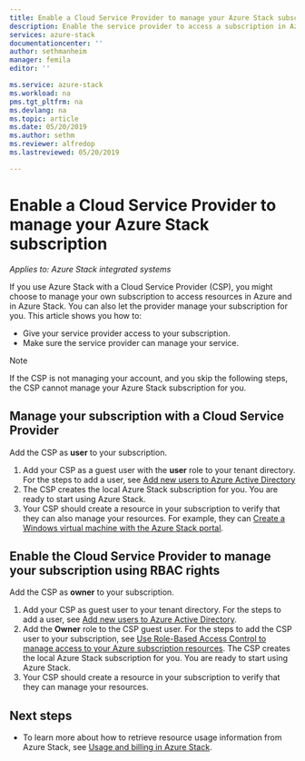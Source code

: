 ```yaml
---
title: Enable a Cloud Service Provider to manage your Azure Stack subscription | Microsoft Docs
description: Enable the service provider to access a subscription in Azure Stack.
services: azure-stack
documentationcenter: ''
author: sethmanheim
manager: femila
editor: ''

ms.service: azure-stack
ms.workload: na
pms.tgt_pltfrm: na
ms.devlang: na
ms.topic: article
ms.date: 05/20/2019
ms.author: sethm
ms.reviewer: alfredop
ms.lastreviewed: 05/20/2019

---
```


# Enable a Cloud Service Provider to manage your Azure Stack subscription

*Applies to: Azure Stack integrated systems*

If you use Azure Stack with a Cloud Service Provider (CSP), you might choose to manage your own subscription to access resources in Azure and in Azure Stack. You can also let the provider manage your subscription for you. This article shows you how to:

* Give your service provider access to your subscription.
* Make sure the service provider can manage your service.

> [!NOTE]
> If the CSP is not managing your account, and you skip the following steps, the CSP cannot manage your Azure Stack subscription for you.

## Manage your subscription with a Cloud Service Provider

Add the CSP as **user** to your subscription.

1. Add your CSP as a guest user with the **user** role to your tenant directory. For the steps to add a user, see [Add new users to Azure Active Directory](/azure/active-directory/add-users-azure-active-directory)
2. The CSP creates the local Azure Stack subscription for you. You are ready to start using Azure Stack.
3. Your CSP should create a resource in your subscription to verify that they can also manage your resources. For example, they can [Create a Windows virtual machine with the Azure Stack portal](azure-stack-quick-windows-portal.md).

## Enable the Cloud Service Provider to manage your subscription using RBAC rights

Add the CSP as **owner** to your subscription.

1. Add your CSP as guest user to your tenant directory. For the steps to add a user, see [Add new users to Azure Active Directory](/azure/active-directory/add-users-azure-active-directory).
2. Add the **Owner** role to the CSP guest user. For the steps to add the CSP user to your subscription, see [Use Role-Based Access Control to manage access to your Azure subscription resources](/azure/role-based-access-control/role-assignments-portal). The CSP creates the local Azure Stack subscription for you. You are ready to start using Azure Stack.
3. Your CSP should create a resource in your subscription to verify that they can manage your resources.

## Next steps

* To learn more about how to retrieve resource usage information from Azure Stack, see [Usage and billing in Azure Stack](../operator/azure-stack-billing-and-chargeback.md).
